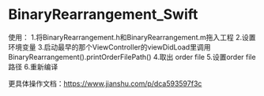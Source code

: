 # BinaryRearrangement_Swift
使用：
1.将BinaryRearrangement.h和BinaryRearrangement.m拖入工程
2.设置环境变量
3.启动最早的那个ViewController的viewDidLoad里调用BinaryRearrangement().printOrderFilePath()
4.取出 order file
5.设置order file 路径
6.重新编译

更具体操作文档：https://www.jianshu.com/p/dca593597f3c
